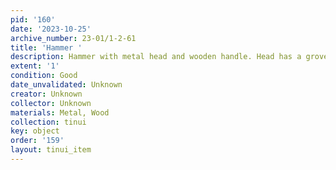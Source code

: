 ```yaml
---
pid: '160'
date: '2023-10-25'
archive_number: 23-01/1-2-61
title: 'Hammer '
description: Hammer with metal head and wooden handle. Head has a grove in the front.
extent: '1'
condition: Good
date_unvalidated: Unknown
creator: Unknown
collector: Unknown
materials: Metal, Wood
collection: tinui
key: object
order: '159'
layout: tinui_item
---
```

